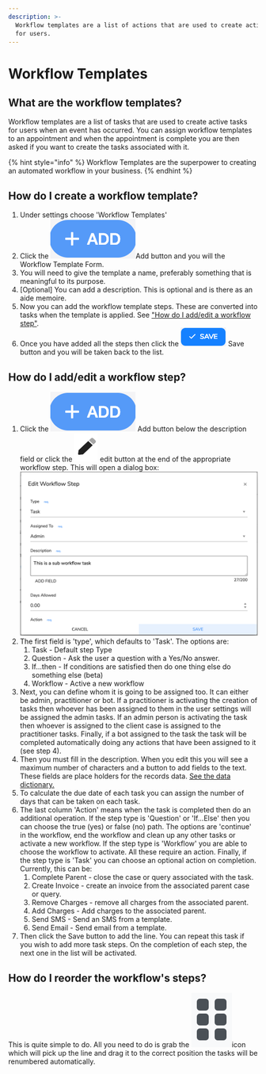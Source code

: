 ```yaml
---
description: >-
  Workflow templates are a list of actions that are used to create active tasks
  for users.
---
```


# Workflow Templates

## What are the workflow templates?

Workflow templates are a list of tasks that are used to create active tasks for users when an event has occurred. You can assign workflow templates to an appointment and when the appointment is complete you are then asked if you want to create the tasks associated with it.

{% hint style="info" %}
 Workflow Templates are the superpower to creating an automated workflow in your business.
{% endhint %}

## How do I create a workflow template?

1. Under settings choose 'Workflow Templates'
2. Click the ![](../../../.gitbook/assets/screenshot-2019-01-23-at-13.22.51.png)Add button and you will the Workflow Template Form.
3. You will need to give the template a name, preferably something that is meaningful to its purpose.
4. \[Optional\] You can add a description. This is optional and is there as an aide memoire.
5. Now you can add the workflow template steps. These are converted into tasks when the template is applied. See ["How do I add/edit a workflow step"](./#how-do-i-add-edit-a-workflow-step).
6. Once you have added all the steps then click the ![](../../../.gitbook/assets/screenshot-2019-03-21-at-12.58.35.png) Save button and you will be taken back to the list.

## How do I add/edit a workflow step?

1. Click the ![](../../../.gitbook/assets/screenshot-2019-01-23-at-13.22.51.png) Add button below the description field or click the ![](../../../.gitbook/assets/screenshot-2020-01-28-at-23.22.21.png) edit button at the end of the appropriate workflow step. This will open a dialog box:              ![](../../../.gitbook/assets/screenshot-2020-01-28-at-23.23.00.png) 
2. The first field is 'type', which defaults to 'Task'. The options are:
   1. Task - Default step Type
   2. Question - Ask the user a question with a Yes/No answer.
   3. If...then - If conditions are satisfied then do one thing else do something else \(beta\)
   4. Workflow - Active a new workflow
3. Next, you can define whom it is going to be assigned too. It can either be admin, practitioner or bot. If a practitioner is activating the creation of tasks then whoever has been assigned to them in the user settings will be assigned the admin tasks. If an admin person is activating the task then whoever is assigned to the client case is assigned to the practitioner tasks. Finally, if a bot assigned to the task the task will be completed automatically doing any actions that have been assigned to it \(see step 4\).
4. Then you must fill in the description. When you edit this you will see a maximum number of characters and a button to add fields to the text. These fields are place holders for the records data. [See the data dictionary.](../../../technical-user-guides/data-dictionary.md)
5. To calculate the due date of each task you can assign the number of days that can be taken on each task.
6. The last column 'Action' means when the task is completed then do an additional operation. If the step type is 'Question' or 'If...Else' then you can choose the true \(yes\) or false \(no\) path. The options are 'continue' in the workflow, end the workflow and clean up any other tasks or activate a new workflow. If the step type is 'Workflow' you are able to choose the workflow to activate. All these require an action. Finally, if the step type is 'Task' you can choose an optional action on completion. Currently, this can be:
   1. Complete Parent - close the case or query associated with the task.
   2. Create Invoice - create an invoice from the associated parent case or query. 
   3. Remove Charges - remove all charges from the associated parent.
   4. Add Charges - Add charges to the associated parent.
   5. Send SMS - Send an SMS from a template.
   6. Send Email - Send email from a template.
7. Then click the Save button to add the line. You can repeat this task if you wish to add more task steps. On the completion of each step, the next one in the list will be activated.

## How do I reorder the workflow's steps?

This is quite simple to do. All you need to do is grab the ![](../../../.gitbook/assets/screenshot-2019-09-26-at-16.26.27.png)icon which will pick up the line and drag it to the correct position the tasks will be renumbered automatically.

